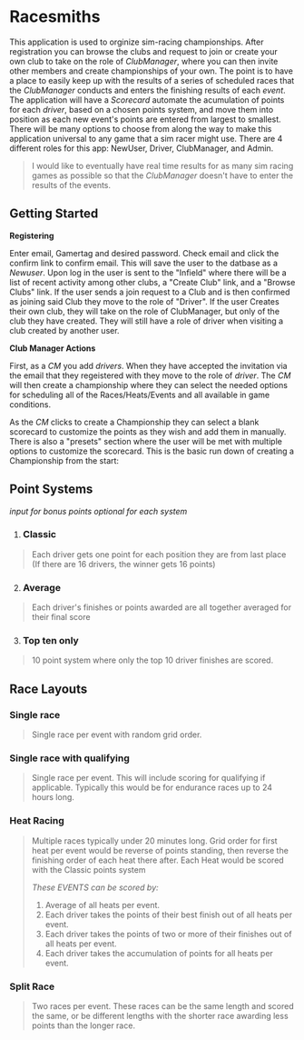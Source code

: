 # Racesmiths

 This application is used to orginize sim-racing championships.  After registration you can browse the clubs and request to join or create your own club to take on the role of *ClubManager*, where you can then invite other members and create championships of your own. The point is to have a place to easily keep up with the results of a series of scheduled races that the *ClubManager* conducts and enters the finishing results of each *event*.  The application will have a *Scorecard* automate the acumulation of points for each *driver*, based on a chosen points system, and move them into position as each new event's points are entered from largest to smallest.  There will be many options to choose from along the way to make this application universal to any game that a sim racer might use.  There are 4 different roles for this app: NewUser, Driver, ClubManager, and Admin.
 
 > I would like to eventually have real time results for as many sim racing games as possible so that the *ClubManager* doesn't have to enter the results of the events.
 
## Getting Started

**Registering**

 Enter email, Gamertag and desired password.  Check email and click the confirm link to confirm email.  This will save the user to the datbase as a *Newuser*.  Upon log in the user is sent to the "Infield" where there will be a list of recent activity among other clubs, a "Create Club" link, and a "Browse Clubs" link.  If the user sends a join request to a Club and is then confirmed as joining said Club they move to the role of "Driver".  If the user Creates their own club, they will take on the role of ClubManager, but only of the club they have created.  They will still have a role of driver when visiting a club created by another user.

**Club Manager Actions**

 First, as a *CM* you add *drivers*. When they have accepted the invitation via the email that they regeistered with they move to the role of *driver*.  The *CM* will then create a championship where they can select the needed options for scheduling all of the Races/Heats/Events and all available in game conditions.  


 As the *CM* clicks to create a Championship they can select a blank scorecard to customize the points as they wish and add them in manually.  There is also a "presets" section where the user will be met with multiple options to customize the scorecard.  This is the basic run down of creating a Championship from the start:
 
 
## Point Systems
*input for bonus points optional for each system*

1. ### Classic
> Each driver gets one point for each position they are from last place (If there are 16 drivers, the winner gets 16 points)
 
2. ### Average
> Each driver's finishes or points awarded are all together averaged for their final score
 
3. ### Top ten only
> 10 point system where only the top 10 driver finishes are scored.  
 
 
## Race Layouts

### Single race
> Single race per event with random grid order.

### Single race with qualifying
> Single race per event.  This will include scoring for qualifying if applicable.  Typically this would be for endurance races up to 24 hours long.

### Heat Racing
> Multiple races typically under 20 minutes long.  Grid order for first heat per event would be reverse of points standing, then reverse the finishing order of each heat there after.  Each Heat would be scored with the Classic points system 
> 
> *These EVENTS can be scored by:*
> 1. Average of all heats per event.
> 2. Each driver takes the points of their best finish out of all heats per event.
> 3. Each driver takes the points of two or more of their finishes out of all heats per event.
> 4. Each driver takes the accumulation of points for all heats per event.

### Split Race
> Two races per event.  These races can be the same length and scored the same, or be different lengths with the shorter race awarding less points than the longer race. 

